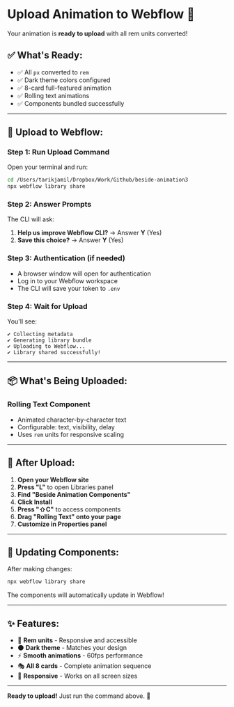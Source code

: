 # Upload Animation to Webflow 🚀

Your animation is **ready to upload** with all rem units converted!

## ✅ What's Ready:

- ✅ All `px` converted to `rem`
- ✅ Dark theme colors configured
- ✅ 8-card full-featured animation
- ✅ Rolling text animations
- ✅ Components bundled successfully

---

## 🎯 Upload to Webflow:

### Step 1: Run Upload Command

Open your terminal and run:

```bash
cd /Users/tarikjamil/Dropbox/Work/Github/beside-animation3
npx webflow library share
```

### Step 2: Answer Prompts

The CLI will ask:

1. **Help us improve Webflow CLI?** → Answer **Y** (Yes)
2. **Save this choice?** → Answer **Y** (Yes)

### Step 3: Authentication (if needed)

- A browser window will open for authentication
- Log in to your Webflow workspace
- The CLI will save your token to `.env`

### Step 4: Wait for Upload

You'll see:

```
✔ Collecting metadata
✔ Generating library bundle
✔ Uploading to Webflow...
✔ Library shared successfully!
```

---

## 📦 What's Being Uploaded:

### **Rolling Text Component**

- Animated character-by-character text
- Configurable: text, visibility, delay
- Uses `rem` units for responsive scaling

---

## 🎨 After Upload:

1. **Open your Webflow site**
2. **Press "L"** to open Libraries panel
3. **Find "Beside Animation Components"**
4. **Click Install**
5. **Press "⇧C"** to access components
6. **Drag "Rolling Text" onto your page**
7. **Customize in Properties panel**

---

## 🔄 Updating Components:

After making changes:

```bash
npx webflow library share
```

The components will automatically update in Webflow!

---

## ✨ Features:

- 🎯 **Rem units** - Responsive and accessible
- 🌑 **Dark theme** - Matches your design
- ⚡ **Smooth animations** - 60fps performance
- 🎭 **All 8 cards** - Complete animation sequence
- 📱 **Responsive** - Works on all screen sizes

---

**Ready to upload!** Just run the command above. 🚀
